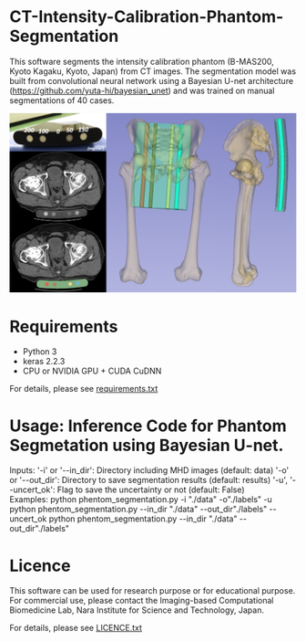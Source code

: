 # CT-Intensity-Calibration-Phantom-Segmentation

This software segments the intensity calibration phantom (B-MAS200, Kyoto Kagaku, Kyoto, Japan) from CT images.
The segmentation model was built from convolutional neural network using a Bayesian U-net architecture (https://github.com/yuta-hi/bayesian_unet) and was trained on manual segmentations of 40 cases.

<img src='fig/Phantom_segmentation.PNG' width='600px'>

# Requirements
- Python 3
- keras 2.2.3
- CPU or NVIDIA GPU + CUDA CuDNN

For details, please see [requirements.txt](requirements.txt)

# Usage: Inference Code for Phantom Segmetation using Bayesian U-net.

 Inputs:
  '-i' or '--in_dir': Directory including MHD images (default: data)
  '-o' or '--out_dir': Directory to save segmentation results (default: results)
  '-u', '--uncert_ok': Flag to save the uncertainty or not (default: False)  
 Examples:
  python phentom_segmentation.py -i "./data" -o"./labels" -u
  python phentom_segmentation.py --in_dir "./data" --out_dir"./labels" --uncert_ok
  python phentom_segmentation.py --in_dir "./data" --out_dir"./labels"

# Licence
This software can be used for research purpose or for educational purpose.
For commercial use, please contact the Imaging-based Computational Biomedicine Lab, Nara Institute for Science and Technology, Japan.

For details, please see [LICENCE.txt](LICENCE.txt)
